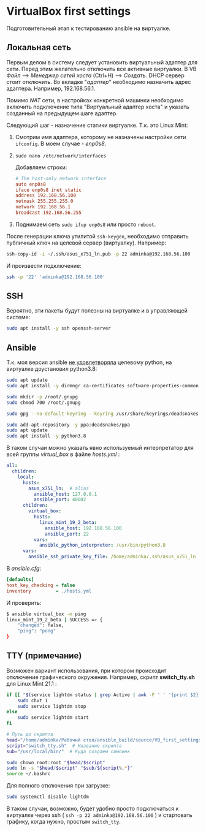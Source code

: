 # VirtualBox first settings

Подготовительный этап к тестированию ansible на виртуалке.

## Локальная сеть

Первым делом в систему следует установить виртуальный адаптер для сети. Перед этим желательно отключить все активные виртуалки. В VB *Файл* --> *Менеджер сетей хоста* (Ctrl+H) --> *Создать*. DHCP сервер стоит отключить. Во вкладке "*адаптер*" необходимо назначить адрес адаптера. Например, 192.168.56.1.

Помимо *NAT* сети, в настройках конкретной машинки необходимо включить подключение типа "Виртуальный адаптер хоста" и указать созданный на предыдущем шаге адаптер. 

Следующий шаг - назначение статики виртуалке. Т.к. это Linux Mint:

1. Смотрим имя адаптера, которому не назначены настройки сети `ifconfig`. В моем случае - *enp0s8*.

2. `sudo nano /etc/network/interfaces`

   Добавляем строки:

   ```ini
   # The host-only network interface
   auto enp0s8
   iface enp0s8 inet static
   address 192.168.56.100
   netmask 255.255.255.0
   network 192.168.56.1
   broadcast 192.168.56.255
   ```

3. Поднимаем сеть `sudo ifup enp0s8` или просто `reboot`.

После генерации ключа утилитой `ssh-keygen`, необходимо отправить публичный ключ на целевой сервер (виртуалку). Например:

```bash
ssh-copy-id -i ~/.ssh/asus_x751_ln.pub -p 22 adminka@192.168.56.100
```

И произвести подключение:

```bash
ssh -p '22' 'adminka@192.168.56.100'
```

## SSH

Вероятно, эти пакеты будут полезны на виртуалке и в управляющей системе:

```bash
sudo apt install -y ssh openssh-server
```

## Ansible

Т.к. моя версия ansible [не удовлетворяла](https://docs.ansible.com/ansible/latest/installation_guide/intro_installation.html#node-requirement-summary) целевому python, на виртуалке доустановил python3.8:

```bash
sudo apt update
sudo apt install -y dirmngr ca-certificates software-properties-common gnupg gnupg2 apt-transport-https

sudo mkdir -p /root/.gnupg
sudo chmod 700 /root/.gnupg

sudo gpg --no-default-keyring --keyring /usr/share/keyrings/deadsnakes.gpg --keyserver keyserver.ubuntu.com --recv-keys F23C5A6CF475977595C89F51BA6932366A755776

sudo add-apt-repository -y ppa:deadsnakes/ppa
sudo apt update
sudo apt install -y python3.8
```

В таком случаи можно указать явно используемый интерпретатор для всей группы *virtual_box* в файле *hosts.yml* :

```yaml
all:
  children:
    local:
      hosts:
        asus_x751_ln:  # alias
          ansible_host: 127.0.0.1
          ansible_port: 40002
      children:
        virtual_box:
          hosts:
            linux_mint_19_2_beta:
              ansible_host: 192.168.56.100
              ansible_port: 22
          vars:
            ansible_python_interpreter: /usr/bin/python3.8
      vars:
        ansible_ssh_private_key_file: /home/adminka/.ssh/asus_x751_ln
```

В *ansible.cfg*:

```ini
[defaults]
host_key_checking = false
inventory         = ./hosts.yml
```

И проверить:

```bash
$ ansible virtual_box -m ping
linux_mint_19_2_beta | SUCCESS => {
    "changed": false, 
    "ping": "pong"
}
```

## TTY (примечание)

Возможен вариант использования, при котором происходит отключение графического окружения. Например, скрипт **switch_tty.sh** для Linux Mint 21.1 :

```bash
if [[ "$(service lightdm status | grep Active | awk -F ' ' '{print $2}')" == "active" ]]; then
    sudo chvt 1
    sudo service lightdm stop
else
    sudo service lightdm start
fi
```

```bash
# Путь до скрипта
head="/home/adminka/Рабочий стол/ansible_build/source/VB_first_settings"
script="switch_tty.sh"  # Название скрипта
sub="/usr/local/bin/"  # Куда создаем симлинк

sudo chown root:root "$head/$script"
sudo ln -s "$head/$script" "$sub/${script%.*}"
source ~/.bashrc
```

Для полного отключения при загрузке:

```bash
sudo systemctl disable lightdm
```

В таком случаи, возможно, будет удобно просто подключаться к виртуалке через ssh ( `ssh -p 22 adminka@192.168.56.100` ) и стартовать графику, когда нужно, простым `switch_tty`.

